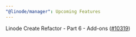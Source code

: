 ```yaml
---
"@linode/manager": Upcoming Features
---
```


Linode Create Refactor - Part 6 - Add-ons ([#10319](https://github.com/linode/manager/pull/10319))
